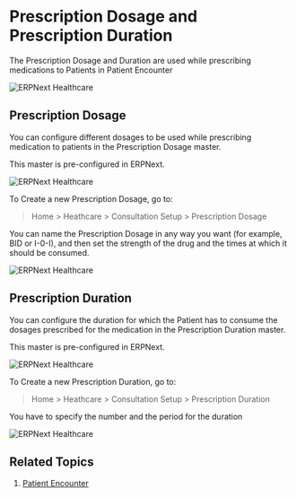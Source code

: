 <!-- add-breadcrumbs -->

# Prescription Dosage and Prescription Duration

The Prescription Dosage and Duration are used while prescribing medications to Patients in Patient Encounter

<img class="screenshot" alt="ERPNext Healthcare" src="{{docs_base_url}}/assets/img/healthcare/prescription_dosage_duration.png">

## Prescription Dosage

You can configure different dosages to be used while prescribing medication to patients in the Prescription Dosage master.

This master is pre-configured in ERPNext.

<img class="screenshot" alt="ERPNext Healthcare" src="{{docs_base_url}}/assets/img/healthcare/prescription_dosage.png">

To Create a new Prescription Dosage, go to:

> Home > Heathcare > Consultation Setup > Prescription Dosage

You can name the Prescription Dosage in any way you want (for example, BID or I-0-I), and then set the strength of the drug and the times at which it should be consumed.

<img class="screenshot" alt="ERPNext Healthcare" src="{{docs_base_url}}/assets/img/healthcare/prescription_dosage_1.png">

## Prescription Duration

You can configure the duration for which the Patient has to consume the dosages prescribed for the medication in the Prescription Duration master.

This master is pre-configured in ERPNext.

<img class="screenshot" alt="ERPNext Healthcare" src="{{docs_base_url}}/assets/img/healthcare/prescription_duration.png">

To Create a new Prescription Duration, go to:

> Home > Heathcare > Consultation Setup > Prescription Duration

You have to specify the number and the period for the duration

<img class="screenshot" alt="ERPNext Healthcare" src="{{docs_base_url}}/assets/img/healthcare/prescription_duration_1.png">

## Related Topics

1. [Patient Encounter](/docs/v12/user/manual/en/healthcare/patient_encounter)
